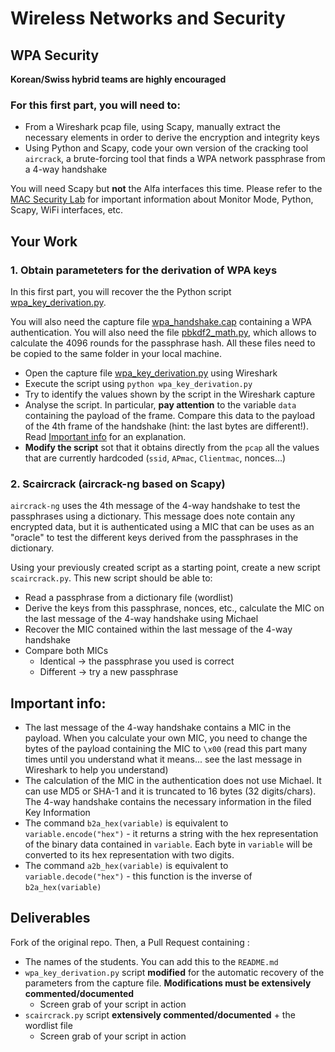# Wireless Networks and Security

## WPA Security

__Korean/Swiss hybrid teams are highly encouraged__

### For this first part, you will need to:

* From a Wireshark pcap file, using Scapy, manually extract the necessary elements in order to derive the encryption and integrity keys
* Using Python and Scapy, code your own version of the cracking tool ```aircrack```, a brute-forcing tool that finds a WPA network passphrase from a 4-way handshake


You will need Scapy but __not__ the Alfa interfaces this time. Please refer to the [MAC Security Lab](https://github.com/arubinst/SU19-WLANSec-Lab1-MAC) for important information about Monitor Mode, Python, Scapy, WiFi interfaces, etc.


## Your Work

### 1. Obtain parameteters for the derivation of WPA keys  


In this first part, you will recover the the Python script [wpa\_key\_derivation.py](./files/wpa_key_derivation.py). 

You will also need the capture file [wpa\_handshake.cap](./files/wpa_handshake.cap) containing a WPA authentication. You will also need the file [pbkdf2\_math.py](./files/pbkdf2_math.py), which allows to calculate the 4096 rounds for the passphrase hash. All these files need to be copied to the same folder in your local machine.

- Open the capture file [wpa\_key\_derivation.py](./files/wpa_key_derivation.py) using Wireshark
- Execute the script using ```python wpa_key_derivation.py```
- Try to identify the values shown by the script in the Wireshark capture
- Analyse the script. In particular, __pay attention__ to the variable ```data``` containing the payload of the frame. Compare this data to the payload of the 4th frame of the handshake (hint: the last bytes are different!). Read [Important info]() for an explanation.
- __Modify the script__ sot that it obtains directly from the ```pcap``` all the values that are currently hardcoded (```ssid```, ```APmac```, ```Clientmac```, nonces…) 


### 2. Scaircrack (aircrack-ng based on Scapy)

```aircrack-ng``` uses the 4th message of the 4-way handshake to test the passphrases using a dictionary. This message does note contain any encrypted data, but it is authenticated using a MIC that can be uses as an "oracle" to test the different keys derived from the passphrases in the dictionary.


Using your previously created script as a starting point, create a new script ```scaircrack.py```. This new script should be able to:

- Read a passphrase from a dictionary file (wordlist)
- Derive the keys from this passphrase, nonces, etc., calculate the MIC on the last message of the 4-way handshake using Michael
- Recover the MIC contained within the last message of the 4-way handshake
- Compare both MICs
   - Identical &rarr; the passphrase you used is correct
   - Different &rarr; try a new passphrase


## Important info:

- The last message of the 4-way handshake contains a MIC in the payload. When you calculate your own MIC, you need to change the bytes of the payload containing the MIC to ```\x00``` (read this part many times until you understand what it means... see the last message in Wireshark to help you understand)
- The calculation of the MIC in the authentication does not use Michael. It can use MD5 or SHA-1 and it is truncated to 16 bytes (32 digits/chars). The 4-way handshake contains the necessary information in the filed Key Information
- The command ```b2a_hex(variable)``` is equivalent to ```variable.encode("hex")``` - it returns a string with the hex representation of the binary data contained in ```variable```. Each byte in ```variable``` will be converted to its hex representation with two digits.  
- The command ```a2b_hex(variable)``` is equivalent to ```variable.decode("hex")``` - this function is the inverse of ```b2a_hex(variable)```


## Deliverables

Fork of the original repo. Then, a Pull Request containing :

- The names of the students. You can add this to the ```README.md```
- ```wpa_key_derivation.py``` script __modified__ for the automatic recovery of the parameters from the capture file. __Modifications must be extensively commented/documented__
   - Screen grab of your script in action
- ```scaircrack.py``` script __extensively commented/documented__ + the wordlist file
   - Screen grab of your script in action

